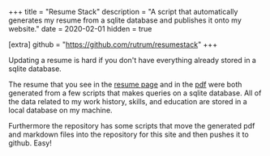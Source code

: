 +++
title = "Resume Stack"
description = "A script that automatically generates my resume from a sqlite database and publishes it onto my website."
date = 2020-02-01
hidden = true

[extra]
github = "https://github.com/rutrum/resumestack"
+++

Updating a resume is hard if you don't have everything already stored in a sqlite database.

<!-- more -->

The resume that you see in the [resume page](/resume) and in the [pdf](/DavidPurdumResume.pdf) were both generated from a few scripts that makes queries on a sqlite database.  All of the data related to my work history, skills, and education are stored in a local database on my machine.

Furthermore the repository has some scripts that move the generated pdf and markdown files into the repository for this site and then pushes it to github.  Easy!
